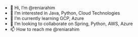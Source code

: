 - 👋 Hi, I’m @reniarahim
- 👀 I’m interested in Java, Python, Cloud Technologies
- 🌱 I’m currently learning GCP, Azure
- 💞️ I’m looking to collaborate on Spring, Python, AWS, Azure
- 📫 How to reach me @reniarahim

<!---
reniarahim/reniarahim is a ✨ special ✨ repository because its `README.md` (this file) appears on your GitHub profile.
You can click the Preview link to take a look at your changes.
--->
